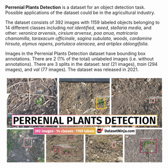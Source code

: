 **Perrenial Plants Detection** is a dataset for an object detection task. Possible applications of the dataset could be in the agricultural industry. 

The dataset consists of 392 images with 1159 labeled objects belonging to 14 different classes including *not identified*, *weed*, *stellaria media*, and other: *veronica arvensis*, *cirsium arvense*, *poa anua*, *matricaria chamomilla*, *taraxacum officinale*, *sagina subulata*, *woods*, *cardamine hirsuta*, *elymus repens*, *portulaca oleracea*, and *artiplex oblongifolia*.

Images in the Perrenial Plants Detection dataset have bounding box annotations. There are 2 (1% of the total) unlabeled images (i.e. without annotations). There are 3 splits in the dataset: *test* (21 images), *train* (294 images), and *val* (77 images). The dataset was released in 2021.

<img src="https://github.com/dataset-ninja/perrenial-plants/raw/main/visualizations/poster.png">
